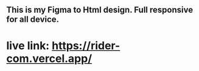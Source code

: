  ## This is my Figma to Html design. Full responsive for all device.

  # live link: https://rider-com.vercel.app/
